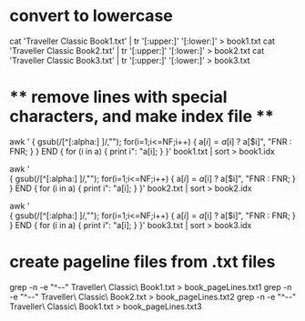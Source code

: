 # convert to lowercase
cat 'Traveller Classic Book1.txt' | tr '[:upper:]' '[:lower:]' > book1.txt
cat 'Traveller Classic Book2.txt' | tr '[:upper:]' '[:lower:]' > book2.txt
cat 'Traveller Classic Book3.txt' | tr '[:upper:]' '[:lower:]' > book3.txt

# ** remove lines with special characters, and make index file **
awk '
{
  gsub(/[^[:alpha:] ]/,"");
  for(i=1;i<=NF;i++) {
    a[$i] = a[$i] ? a[$i]", "FNR : FNR;
  }
}
END {
  for (i in a) {
    print i": "a[i];
  }
}' book1.txt | sort > book1.idx

awk '        
{
  gsub(/[^[:alpha:] ]/,"");
  for(i=1;i<=NF;i++) {
    a[$i] = a[$i] ? a[$i]", "FNR : FNR;
  }
}
END {
  for (i in a) {
    print i": "a[i];
  }
}' book2.txt | sort > book2.idx

awk '        
{
  gsub(/[^[:alpha:] ]/,"");
  for(i=1;i<=NF;i++) {
    a[$i] = a[$i] ? a[$i]", "FNR : FNR;
  }
}
END {
  for (i in a) {
    print i": "a[i];
  }
}' book3.txt | sort > book3.idx

# create pageline files from .txt files
grep -n -e "^--" Traveller\ Classic\ Book1.txt > book_pageLines.txt1
grep -n -e "^--" Traveller\ Classic\ Book2.txt > book_pageLines.txt2
grep -n -e "^--" Traveller\ Classic\ Book1.txt > book_pageLines.txt3
